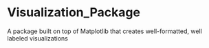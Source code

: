 # Visualization_Package
A package built on top of Matplotlib that creates well-formatted, well labeled visualizations
